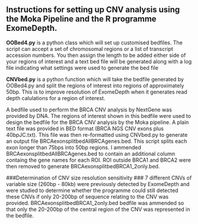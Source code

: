 ﻿## Instructions for setting up CNV analysis using the Moka Pipeline and the R programme ExomeDepth. ##

__OOBed4.py__ is a python class which will set up customised bedfiles. The script can accept a set of chromosomal regions or a list of transcript accession numbers. You then assign the length to be added either side of your regions of interest and a text bed file will be generated along with a log file indicating what settings were used to generate the bed file

__CNVbed.py__ is a python function which will take the bedfile generated by OOBed4.py and split the regions of interest into regions of approximately 50bp. This is to improve resolution of ExomeDepth when it generates read depth calulations for a region of interest. 

A bedfile used to perform the BRCA CNV analysis by NextGene was provided by DNA. The regions of interest shown in this bedfile were used to design the bedfile for the BRCA CNV analysis by the Moka pipeline.
A plain text file was provided in BED format (BRCA NGS CNV exons plus 40bpJC.txt). This file was then re-formatted using CNVbed.py to generate an output file BRCAexonsplitbedAllBRCAgenes.bed. This script splits each exon longer than 75bps into 50bp regions. I ammended BRCAexonsplitbedAllBRCAgenes.bed to contain an additional column containg the gene names for each ROI. ROI outside BRCA1 and BRCA2 were then removed to generate BRCAexonsplitbedBRCA1_2only.bed.

###Determination of CNV size resolution sensitivity ###
7 different CNVs of variable size (260bp - 80kb) were previously detected by ExomeDepth and were studied to determine whether the programme could still detected these CNVs if only 20-200bp of sequence relating to the CNV was provided. BRCAexonsplitbedBRCA1_2only.bed bedfile was ammended so that only the 20-200bp of the central region of the CNV was represented in the bedfile. 

